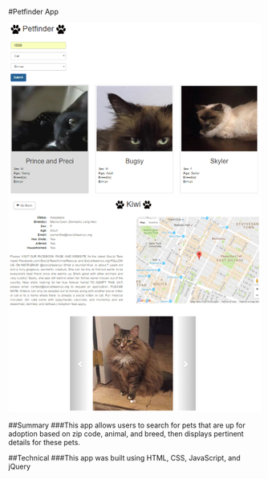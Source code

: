 #Petfinder App

![Alt](/images/petMainPage.PNG "Main Page")
![Alt](/images/petDetailPage.PNG "Detail Page")

##Summary
###This app allows users to search for pets that are up for adoption based on zip code, animal, and breed, then displays pertinent details for these pets.

##Technical
###This app was built using HTML, CSS, JavaScript, and jQuery